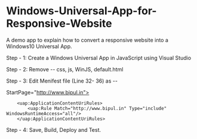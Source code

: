 # Windows-Universal-App-for-Responsive-Website
A demo app to explain how to convert a responsive website into a Windows10 Universal App.

Step - 1:
Create a Windows Universal App in JavaScript using Visual Studio

Step - 2: 
Remove -- css, js, WinJS, default.html 

Step - 3:
Edit Menifest file (Line 32- 36) as -- 

 StartPage="http://www.bipul.in">

		<uap:ApplicationContentUriRules>
			<uap:Rule Match="http://www.bipul.in" Type="include" WindowsRuntimeAccess="all"/>
		</uap:ApplicationContentUriRules>

Step - 4:
Save, Build, Deploy and Test. 
